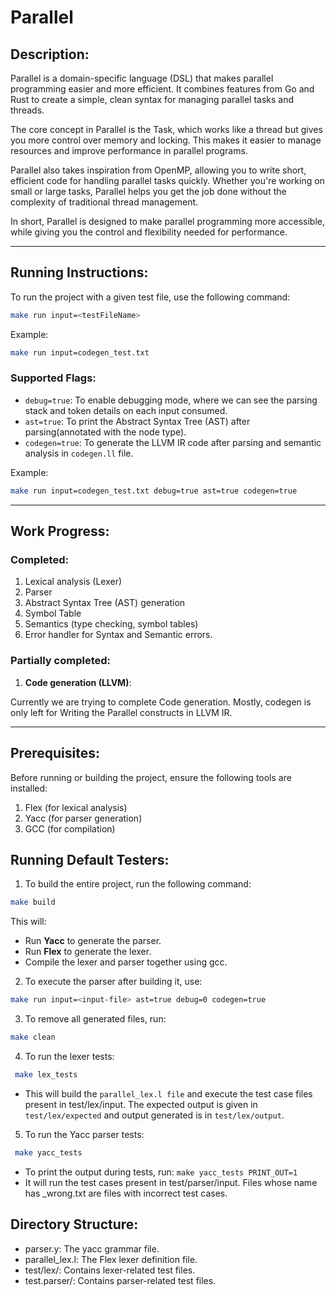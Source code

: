 # Parallel

## Description:
Parallel is a domain-specific language (DSL) that makes parallel programming easier and more efficient. It combines features from Go and Rust to create a simple, clean syntax for managing parallel tasks and threads.

The core concept in Parallel is the Task, which works like a thread but gives you more control over memory and locking. This makes it easier to manage resources and improve performance in parallel programs.

Parallel also takes inspiration from OpenMP, allowing you to write short, efficient code for handling parallel tasks quickly. Whether you're working on small or large tasks, Parallel helps you get the job done without the complexity of traditional thread management.

In short, Parallel is designed to make parallel programming more accessible, while giving you the control and flexibility needed for performance.

----------------------------------------------------------------------------------------------------------------------------------------------------
## Running Instructions:

To run the project with a given test file, use the following command:
```bash
make run input=<testFileName> 
```

Example:
```bash
make run input=codegen_test.txt
```

### Supported Flags:
- `debug=true`: To enable debugging mode, where we can see the parsing stack and token details on each input consumed.
- `ast=true`: To print the Abstract Syntax Tree (AST) after parsing(annotated with the node type).
- `codegen=true`: To generate the LLVM IR code after parsing and semantic analysis in `codegen.ll` file.

Example:
```bash
make run input=codegen_test.txt debug=true ast=true codegen=true
```


----------------------------------------------------------------------------------------------------------------------------------------------------

## Work Progress:

### Completed:

1. Lexical analysis (Lexer)
2. Parser
3. Abstract Syntax Tree (AST) generation
4. Symbol Table
5. Semantics (type checking, symbol tables)
6. Error handler for Syntax and Semantic errors.


### Partially completed:

1. **Code generation (LLVM)**:

Currently we are trying to complete Code generation. Mostly, codegen is only left for Writing the Parallel constructs in LLVM IR.


-----------------------------------------------------------------------------------------------------------------------------------------------


## Prerequisites:
Before running or building the project, ensure the following tools are installed:

1. Flex (for lexical analysis)
2. Yacc (for parser generation)
3. GCC (for compilation)

## Running Default Testers:
1. To build the entire project, run the following command:
```bash 
make build
```

This will:

- Run **Yacc** to generate the parser.
- Run **Flex** to generate the lexer.
- Compile the lexer and parser together using gcc.


2. To execute the parser after building it, use: 
```bash
make run input=<input-file> ast=true debug=0 codegen=true
```

3. To remove all generated files, run:
```bash
make clean
```

4. To run the lexer tests:
```bash
 make lex_tests
```

- This will build the ```parallel_lex.l file``` and execute the test case files present in test/lex/input.
The expected output is given in ```test/lex/expected``` and output generated is in ```test/lex/output```.

5. To run the Yacc parser tests: 
```bash
 make yacc_tests
```
- To print the output during tests, run: ```make yacc_tests PRINT_OUT=1```
- It will run the test cases present in test/parser/input. Files whose name has _wrong.txt are files with incorrect test cases.


## Directory Structure:
- parser.y: The yacc grammar file.
- parallel_lex.l: The Flex lexer definition file.
- test/lex/: Contains lexer-related test files.
- test.parser/: Contains parser-related test files.